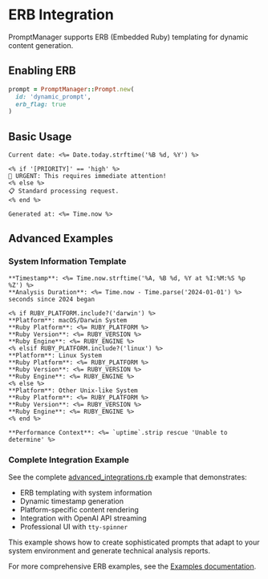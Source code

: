 # ERB Integration

PromptManager supports ERB (Embedded Ruby) templating for dynamic content generation.

## Enabling ERB

```ruby
prompt = PromptManager::Prompt.new(
  id: 'dynamic_prompt',
  erb_flag: true
)
```

## Basic Usage

```text title="dynamic_prompt.txt"
Current date: <%= Date.today.strftime('%B %d, %Y') %>

<% if '[PRIORITY]' == 'high' %>
🚨 URGENT: This requires immediate attention!
<% else %>
📋 Standard processing request.
<% end %>

Generated at: <%= Time.now %>
```

## Advanced Examples

### System Information Template

```text
**Timestamp**: <%= Time.now.strftime('%A, %B %d, %Y at %I:%M:%S %p %Z') %>
**Analysis Duration**: <%= Time.now - Time.parse('2024-01-01') %> seconds since 2024 began

<% if RUBY_PLATFORM.include?('darwin') %>
**Platform**: macOS/Darwin System
**Ruby Platform**: <%= RUBY_PLATFORM %>
**Ruby Version**: <%= RUBY_VERSION %>
**Ruby Engine**: <%= RUBY_ENGINE %>
<% elsif RUBY_PLATFORM.include?('linux') %>
**Platform**: Linux System  
**Ruby Platform**: <%= RUBY_PLATFORM %>
**Ruby Version**: <%= RUBY_VERSION %>
**Ruby Engine**: <%= RUBY_ENGINE %>
<% else %>
**Platform**: Other Unix-like System
**Ruby Platform**: <%= RUBY_PLATFORM %>
**Ruby Version**: <%= RUBY_VERSION %>
**Ruby Engine**: <%= RUBY_ENGINE %>
<% end %>

**Performance Context**: <%= `uptime`.strip rescue 'Unable to determine' %>
```

### Complete Integration Example

See the complete [advanced_integrations.rb](https://github.com/MadBomber/prompt_manager/blob/main/examples/advanced_integrations.rb) example that demonstrates:

- ERB templating with system information
- Dynamic timestamp generation
- Platform-specific content rendering
- Integration with OpenAI API streaming
- Professional UI with `tty-spinner`

This example shows how to create sophisticated prompts that adapt to your system environment and generate technical analysis reports.

For more comprehensive ERB examples, see the [Examples documentation](../examples.md).